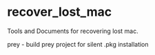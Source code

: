 # recover_lost_mac
Tools and Documents for recovering lost mac.

prey - build prey project for silent .pkg installation
